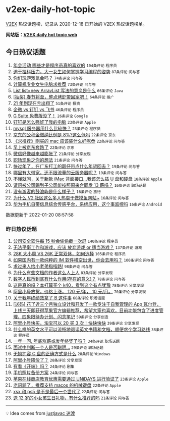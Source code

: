 # v2ex-daily-hot-topic

[V2EX](https://www.v2ex.com/) 热议话题榜，记录从 2020-12-18 日开始的 V2EX 热议话题榜单。

**网站版：[V2EX daily hot topic web](https://boojack.github.io/v2ex-daily-hot-topic-web/)**

## 今日热议话题

<!-- TODAY BEGIN -->

1. [年会活动 哪些才是程序员真的喜欢的](https://www.v2ex.com/t/829390) `104条评论` `程序员`
1. [迫于挂科压力，大一女生如何掌握学习编程的姿势](https://www.v2ex.com/t/829431) `87条评论` `问与答`
1. [你们玩游戏氪金吗？](https://www.v2ex.com/t/829449) `74条评论` `问与答`
1. [计算机专业女生电脑求推荐](https://www.v2ex.com/t/829426) `73条评论` `问与答`
1. [List list=new ArrayList 写法的意义是什么](https://www.v2ex.com/t/829411) `66条评论` `Java`
1. [[抽奖] 春节将至，整点烤虾带回家吧！](https://www.v2ex.com/t/829407) `64条评论` `推广`
1. [21 年到现在亏出翔了](https://www.v2ex.com/t/829400) `51条评论` `投资`
1. [企微 vs 钉钉 vs 飞书](https://www.v2ex.com/t/829398) `46条评论` `程序员`
1. [G Suite 免费版没了！](https://www.v2ex.com/t/829376) `26条评论` `Google`
1. [钉钉是怎么强奸了我的电脑](https://www.v2ex.com/t/829393) `23条评论` `Apple`
1. [mysql 服务器用什么比较快？](https://www.v2ex.com/t/829361) `23条评论` `程序员`
1. [京东的公积金缴纳比例是 8%?这么低吗](https://www.v2ex.com/t/829473) `22条评论` `京东`
1. [《求推荐》刚买的 mac 应该装什么好呢😳](https://www.v2ex.com/t/829455) `22条评论` `问与答`
1. [早上被京东套路了](https://www.v2ex.com/t/829364) `22条评论` `京东`
1. [微信好像越来越膨胀了](https://www.v2ex.com/t/829459) `21条评论` `分享发现`
1. [职场现象之你的想法](https://www.v2ex.com/t/829366) `21条评论` `问与答`
1. [快过年了，在广东打工的靓仔带点什么年货回去？](https://www.v2ex.com/t/829382) `19条评论` `问与答`
1. [哪里有大带宽，还不限流量的云服务器呢？](https://www.v2ex.com/t/829368) `19条评论` `问与答`
1. [不懂就问，关于新款 iMac 背面接口...我该怎么插 U 盘和硬盘](https://www.v2ex.com/t/829384) `18条评论` `Apple`
1. [请问被公司踢到子公司能按照原来合同发 13 薪吗？](https://www.v2ex.com/t/829379) `16条评论` `职场话题`
1. [没有游客的鼓浪屿是什么样子？](https://www.v2ex.com/t/829370) `16条评论` `旅行`
1. [为什么 V2 社区这么多人热衷于做摸鱼网站~](https://www.v2ex.com/t/829369) `16条评论` `问与答`
1. [华为手机自带信息综合传感平台，系统应用，这个事监控吗](https://www.v2ex.com/t/829363) `16条评论` `Android`

数据更新于 2022-01-20 08:57:58

<!-- TODAY END -->

### 昨日热议话题

<!-- YESTERDAY BEGIN -->

1. [公司安全软件每 15 秒会偷偷截一次屏](https://www.v2ex.com/t/829156) `140条评论` `程序员`
1. [无法平衡工作和游戏，应该 放弃游戏 or 适当游戏？](https://www.v2ex.com/t/829129) `137条评论` `游戏`
1. [28K 大小周 VS 26K 正常双休，如何选择](https://www.v2ex.com/t/829203) `105条评论` `程序员`
1. [如果国内有一款纯粹的 IM 软件横空出世，你会去用吗？](https://www.v2ex.com/t/829217) `100条评论` `问与答`
1. [求过来人给小老弟指指路!](https://www.v2ex.com/t/829139) `98条评论` `问与答`
1. [为什么有些文档的作者这么人上人](https://www.v2ex.com/t/829250) `83条评论` `分享发现`
1. [数字人民币到底有什么作用(存在的意义)？](https://www.v2ex.com/t/829237) `78条评论` `问与答`
1. [这是真的吗？本打算买个 k40，看到这个有点犹豫](https://www.v2ex.com/t/829172) `78条评论` `分享发现`
1. [阿里小号放货，价格上涨， 120 元/年， 10 元/月。](https://www.v2ex.com/t/829151) `70条评论` `分享发现`
1. [关于我年终绩效拿了 B 这件事](https://www.v2ex.com/t/829222) `68条评论` `职场话题`
1. [[送码] 花了近三个月独立设计和开发了一款专注于自我管理的 App 瓦尔登，上线三天即获得苹果官方编辑推荐，希望大家也喜欢，目前功能包含了进度管理、四象限待办计划、闪念笔记](https://www.v2ex.com/t/829145) `59条评论` `分享创造`
1. [阿里小号快买，淘宝可以 20 买 3 次！快快快快](https://www.v2ex.com/t/829325) `39条评论` `分享发现`
1. [什么样的英文水平可以流畅地阅读英文书籍和文档，顺便求个学习路线](https://www.v2ex.com/t/829253) `38条评论` `程序员`
1. [一年一问, 年底涨薪或发年终奖了吗？](https://www.v2ex.com/t/829183) `34条评论` `职场话题`
1. [面试中判断一个人是否聪明...](https://www.v2ex.com/t/829140) `29条评论` `职场话题`
1. [无损扩容 C 盘的正确方式是什么](https://www.v2ex.com/t/829327) `28条评论` `Windows`
1. [阿里小号降价了？](https://www.v2ex.com/t/829195) `28条评论` `分享发现`
1. [有看《开端》吗？](https://www.v2ex.com/t/829205) `24条评论` `剧集`
1. [手机照片备份方案](https://www.v2ex.com/t/829120) `24条评论` `问与答`
1. [苹果在线商店教育优惠需要通过 UNiDAYS 进行验证了](https://www.v2ex.com/t/829284) `23条评论` `Apple`
1. [老问题了，推荐支持 macos 的机械键盘](https://www.v2ex.com/t/829200) `22条评论` `Apple`
1. [xsx 和 ps5 是不是最后一个世代了](https://www.v2ex.com/t/829119) `22条评论` `问与答`
1. [送 12 岁的小女孩生日礼物，有什么推荐的吗](https://www.v2ex.com/t/829198) `21条评论` `问与答`

<!-- YESTERDAY END -->

---

💡 Idea comes from [justjavac 迷渡](https://github.com/justjavac/)
